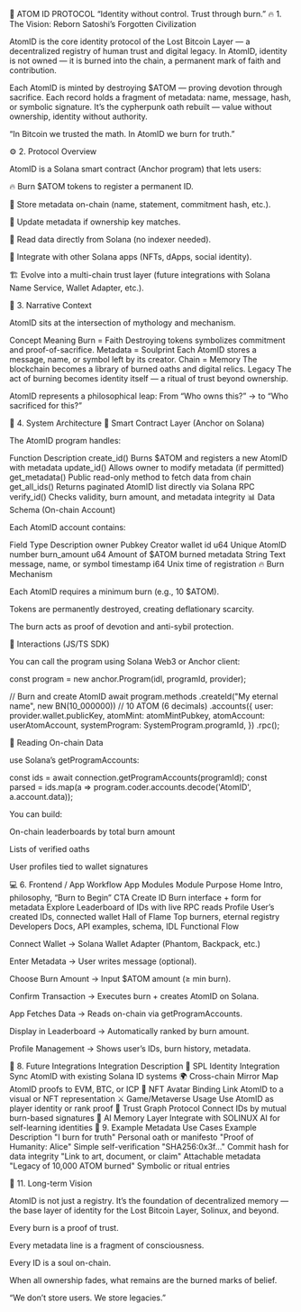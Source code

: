 🌌 ATOM ID PROTOCOL
“Identity without control. Trust through burn.”
🔥 1. The Vision: Reborn Satoshi’s Forgotten Civilization

AtomID is the core identity protocol of the Lost Bitcoin Layer — a decentralized registry of human trust and digital legacy.
In AtomID, identity is not owned — it is burned into the chain, a permanent mark of faith and contribution.

Each AtomID is minted by destroying $ATOM — proving devotion through sacrifice.
Each record holds a fragment of metadata: name, message, hash, or symbolic signature.
It’s the cypherpunk oath rebuilt — value without ownership, identity without authority.

“In Bitcoin we trusted the math.
In AtomID we burn for truth.”

⚙️ 2. Protocol Overview

AtomID is a Solana smart contract (Anchor program) that lets users:

🔥 Burn $ATOM tokens to register a permanent ID.

🧬 Store metadata on-chain (name, statement, commitment hash, etc.).

🔄 Update metadata if ownership key matches.

📖 Read data directly from Solana (no indexer needed).

🧩 Integrate with other Solana apps (NFTs, dApps, social identity).

🏗️ Evolve into a multi-chain trust layer (future integrations with Solana Name Service, Wallet Adapter, etc.).

🧠 3. Narrative Context

AtomID sits at the intersection of mythology and mechanism.

Concept	Meaning
Burn = Faith	Destroying tokens symbolizes commitment and proof-of-sacrifice.
Metadata = Soulprint	Each AtomID stores a message, name, or symbol left by its creator.
Chain = Memory	The blockchain becomes a library of burned oaths and digital relics.
Legacy	The act of burning becomes identity itself — a ritual of trust beyond ownership.

AtomID represents a philosophical leap:
From “Who owns this?” → to “Who sacrificed for this?”

🧩 4. System Architecture
🔗 Smart Contract Layer (Anchor on Solana)

The AtomID program handles:

Function	Description
create_id()	Burns $ATOM and registers a new AtomID with metadata
update_id()	Allows owner to modify metadata (if permitted)
get_metadata()	Public read-only method to fetch data from chain
get_all_ids()	Returns paginated AtomID list directly via Solana RPC
verify_id()	Checks validity, burn amount, and metadata integrity
📊 Data Schema (On-chain Account)

Each AtomID account contains:

Field	Type	Description
owner	Pubkey	Creator wallet
id	u64	Unique AtomID number
burn_amount	u64	Amount of $ATOM burned
metadata	String	Text message, name, or symbol
timestamp	i64	Unix time of registration
🔥 Burn Mechanism

Each AtomID requires a minimum burn (e.g., 10 $ATOM).

Tokens are permanently destroyed, creating deflationary scarcity.

The burn acts as proof of devotion and anti-sybil protection.


🧩 Interactions (JS/TS SDK)

You can call the program using Solana Web3 or Anchor client:

const program = new anchor.Program(idl, programId, provider);

// Burn and create AtomID
await program.methods
  .createId("My eternal name", new BN(10_000000)) // 10 ATOM (6 decimals)
  .accounts({
    user: provider.wallet.publicKey,
    atomMint: atomMintPubkey,
    atomAccount: userAtomAccount,
    systemProgram: SystemProgram.programId,
  })
  .rpc();

🧠 Reading On-chain Data

use Solana’s getProgramAccounts:

const ids = await connection.getProgramAccounts(programId);
const parsed = ids.map(a => program.coder.accounts.decode('AtomID', a.account.data));


You can build:

On-chain leaderboards by total burn amount

Lists of verified oaths

User profiles tied to wallet signatures

💻 6. Frontend / App Workflow
App Modules
Module	Purpose
Home	Intro, philosophy, “Burn to Begin” CTA
Create ID	Burn interface + form for metadata
Explore	Leaderboard of IDs with live RPC reads
Profile	User’s created IDs, connected wallet
Hall of Flame	Top burners, eternal registry
Developers	Docs, API examples, schema, IDL
Functional Flow

Connect Wallet → Solana Wallet Adapter (Phantom, Backpack, etc.)

Enter Metadata → User writes message (optional).

Choose Burn Amount → Input $ATOM amount (≥ min burn).

Confirm Transaction → Executes burn + creates AtomID on Solana.

App Fetches Data → Reads on-chain via getProgramAccounts.

Display in Leaderboard → Automatically ranked by burn amount.

Profile Management → Shows user’s IDs, burn history, metadata.


🧭 8. Future Integrations
Integration	Description
🪪 SPL Identity Integration	Sync AtomID with existing Solana ID systems
🌍 Cross-chain Mirror	Map AtomID proofs to EVM, BTC, or ICP
🧬 NFT Avatar Binding	Link AtomID to a visual or NFT representation
⚔️ Game/Metaverse Usage	Use AtomID as player identity or rank proof
🔗 Trust Graph Protocol	Connect IDs by mutual burn-based signatures
🧠 AI Memory Layer	Integrate with SOLINUX AI for self-learning identities
🧬 9. Example Metadata Use Cases
Example	Description
"I burn for truth"	Personal oath or manifesto
"Proof of Humanity: Alice"	Simple self-verification
"SHA256:0x3f…"	Commit hash for data integrity
"Link to art, document, or claim"	Attachable metadata
"Legacy of 10,000 ATOM burned"	Symbolic or ritual entries

🔮 11. Long-term Vision

AtomID is not just a registry.
It’s the foundation of decentralized memory — the base layer of identity for the Lost Bitcoin Layer, Solinux, and beyond.

Every burn is a proof of trust.

Every metadata line is a fragment of consciousness.

Every ID is a soul on-chain.

When all ownership fades, what remains are the burned marks of belief.

“We don’t store users.
We store legacies.”
